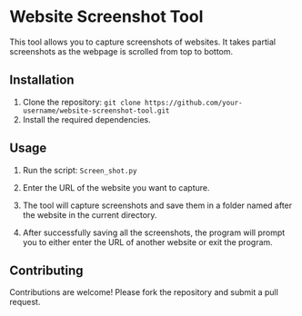 # Website Screenshot Tool

This tool allows you to capture screenshots of websites. It takes partial screenshots as the webpage is scrolled from top to bottom.

## Installation

1. Clone the repository: `git clone https://github.com/your-username/website-screenshot-tool.git`
2. Install the required dependencies.

## Usage

1. Run the script: `Screen_shot.py`
2. Enter the URL of the website you want to capture.
3. The tool will capture screenshots and save them in a folder named after the website in the current directory.

4. After successfully saving all the screenshots, the program will prompt you to either enter the URL of another website or exit the program.
## Contributing

Contributions are welcome! Please fork the repository and submit a pull request.

